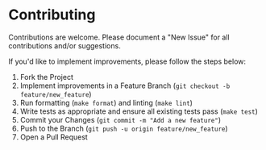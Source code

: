 # Contributing

Contributions are welcome. Please document a "New Issue" for all contributions and/or suggestions.

If you'd like to implement improvements, please follow the steps below:

1. Fork the Project
2. Implement improvements in a Feature Branch (`git checkout -b feature/new_feature`)
3. Run formatting (`make format`) and linting (`make lint`)
4. Write tests as appropriate and ensure all existing tests pass (`make test`)
5. Commit your Changes (`git commit -m "Add a new feature"`)
6. Push to the Branch (`git push -u origin feature/new_feature`)
7. Open a Pull Request